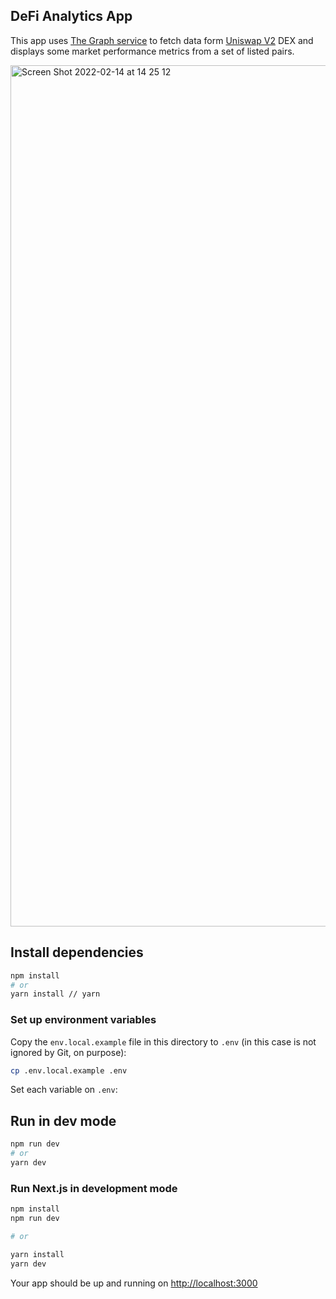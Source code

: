 ## DeFi Analytics App

This app uses [The Graph service](https://thegraph.com/hosted-service/subgraph/uniswap/uniswap-v2?selected=playground) to fetch data form [Uniswap V2](https://uniswap.org/blog/uniswap-v2) DEX and displays some market performance metrics from a set of listed pairs.

<img width="1378" alt="Screen Shot 2022-02-14 at 14 25 12" src="https://user-images.githubusercontent.com/62451142/153915055-e8934885-0d08-4347-b2b2-4dac4fb81eee.png">

## Install dependencies

```bash
npm install
# or
yarn install // yarn
```

### Set up environment variables

Copy the `env.local.example` file in this directory to `.env` (in this case is not ignored by Git, on purpose):

```bash
cp .env.local.example .env
```

Set each variable on `.env`:

## Run in dev mode

```bash
npm run dev
# or
yarn dev
```

### Run Next.js in development mode

```bash
npm install
npm run dev

# or

yarn install
yarn dev
```

Your app should be up and running on [http://localhost:3000](http://localhost:3000)
